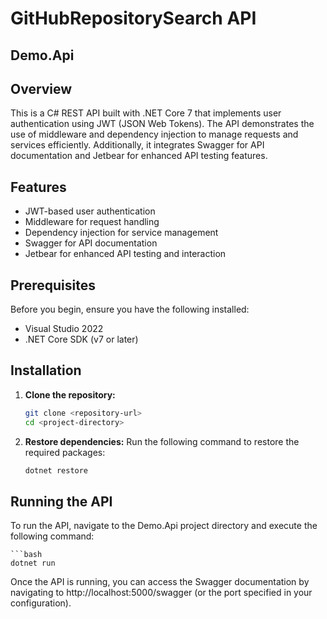 # GitHubRepositorySearch API
## Demo.Api
## Overview

This is a C# REST API built with .NET Core 7 that implements user authentication using JWT (JSON Web Tokens). The API demonstrates the use of middleware and dependency injection to manage requests and services efficiently. Additionally, it integrates Swagger for API documentation and Jetbear for enhanced API testing features.

## Features

- JWT-based user authentication
- Middleware for request handling
- Dependency injection for service management
- Swagger for API documentation
- Jetbear for enhanced API testing and interaction

## Prerequisites

Before you begin, ensure you have the following installed:

- Visual Studio 2022
- .NET Core SDK (v7 or later)

## Installation

1. **Clone the repository:**

   ```bash
   git clone <repository-url>
   cd <project-directory>

2. **Restore dependencies:**
Run the following command to restore the required packages:
   ```bash
   dotnet restore

## Running the API
To run the API, navigate to the Demo.Api project directory and execute the following command:

    ```bash
    dotnet run
Once the API is running, you can access the Swagger documentation by navigating to http://localhost:5000/swagger (or the port specified in your configuration).
